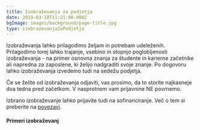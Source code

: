 ```yaml
---
title: Izobraževanja za podjetja
date: 2019-03-18T11:21:00.000Z
bgImage: images/background/page-title.jpg
type: izobrazevanjaZaPodjetja
---
```

Izobraževanja lahko prilagodimo željam in potrebam udeleženih. Prilagodimo torej lahko trajanje, vsebino in stopnjo poglobljenosti izobraževanja - na primer osnovna znanja za študente in karierne začetnike ali napredna za zaposlene, ki želijo nadgraditi svoje znanje. Po dogovoru lahko izobraževanja izvedemo tudi na sedežu podjetja. 

Če se želite od izobraževanja odjaviti, vas prosimo, da to storite najkasneje dva tedna pred začetkom. V nasprotnem vam prijavnine NE povrnemo.

Izbrano izobraževanje lahko prijavite tudi na sofinanciranje. Več o tem si preberite na [povezavi](https://akademijafri.si/izobrazevanja/sofinanciranje/).

#### Primeri izobraževanj
